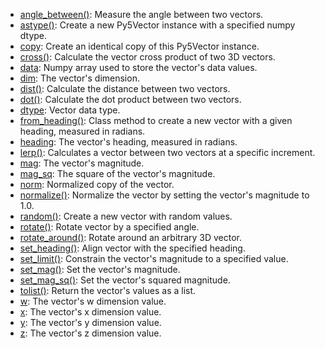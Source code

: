 * [angle_between()](py5vector_angle_between): Measure the angle between two vectors.
* [astype()](py5vector_astype): Create a new Py5Vector instance with a specified numpy dtype.
* [copy](py5vector_copy): Create an identical copy of this Py5Vector instance.
* [cross()](py5vector_cross): Calculate the vector cross product of two 3D vectors.
* [data](py5vector_data): Numpy array used to store the vector's data values.
* [dim](py5vector_dim): The vector's dimension.
* [dist()](py5vector_dist): Calculate the distance between two vectors.
* [dot()](py5vector_dot): Calculate the dot product between two vectors.
* [dtype](py5vector_dtype): Vector data type.
* [from_heading()](py5vector_from_heading): Class method to create a new vector with a given heading, measured in radians.
* [heading](py5vector_heading): The vector's heading, measured in radians.
* [lerp()](py5vector_lerp): Calculates a vector between two vectors at a specific increment.
* [mag](py5vector_mag): The vector's magnitude.
* [mag_sq](py5vector_mag_sq): The square of the vector's magnitude.
* [norm](py5vector_norm): Normalized copy of the vector.
* [normalize()](py5vector_normalize): Normalize the vector by setting the vector's magnitude to 1.0.
* [random()](py5vector_random): Create a new vector with random values.
* [rotate()](py5vector_rotate): Rotate vector by a specified angle.
* [rotate_around()](py5vector_rotate_around): Rotate around an arbitrary 3D vector.
* [set_heading()](py5vector_set_heading): Align vector with the specified heading.
* [set_limit()](py5vector_set_limit): Constrain the vector's magnitude to a specified value.
* [set_mag()](py5vector_set_mag): Set the vector's magnitude.
* [set_mag_sq()](py5vector_set_mag_sq): Set the vector's squared magnitude.
* [tolist()](py5vector_tolist): Return the vector's values as a list.
* [w](py5vector_w): The vector's w dimension value.
* [x](py5vector_x): The vector's x dimension value.
* [y](py5vector_y): The vector's y dimension value.
* [z](py5vector_z): The vector's z dimension value.
